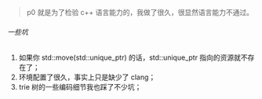 > p0 就是为了检验 c++ 语言能力的，我做了很久，很显然语言能力不通过。

###### 一些坑

1. 如果你 std::move(std::unique_ptr) 的话，std::unique_ptr 指向的资源就不存在了；
2. 环境配置了很久，事实上只是缺少了 clang；
3. trie 树的一些编码细节我也踩了不少坑；